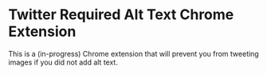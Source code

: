 # Twitter Required Alt Text Chrome Extension

This is a (in-progress) Chrome extension that will prevent you from tweeting images if you did not add alt text.